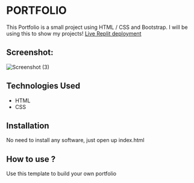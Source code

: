 # PORTFOLIO
This Portfolio is a small project using HTML / CSS and Bootstrap. I will be using this to show my projects!
[Live Replit deployment]()

## Screenshot:
![Screenshot (3)](https://user-images.githubusercontent.com/117067120/205231188-67e11a3d-30af-41bb-bbc2-b2f459d1dd52.png)


## Technologies Used
* HTML
* CSS
## Installation
No need to install any software, just open up index.html
## How to use ?
Use this template to build your own portfolio
